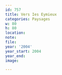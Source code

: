 ```yaml
---
id: 757
title: Vers Ies Eymieux
categories: Paysages
w: 80
h: 80
location:
note:
file:
year: '2004'
year_start: 2004
year_end:
image:

---
```

